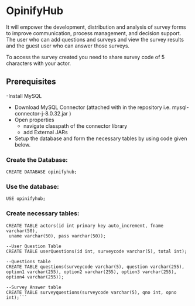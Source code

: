 # OpinifyHub
It will empower the development, distribution and analysis of survey forms to improve communication, process management, and decision support.
The user who can add questions and surveys and view the survey results and the guest user who can answer those surveys.

To access the survey created you need to share survey code of 5 characters with your actor.
## Prerequisites
-Install MySQL
- Download MySQL Connector (attached with in the repository i.e. mysql-connector-j-8.0.32.jar )
- Open properties 
  - navigate classpath of the connector library
  - add External JARs
- Setup the database and form the necessary tables by using code given below.

### Create the Database:
`CREATE DATABASE opinifyhub;`
### Use the database:
`USE opinifyhub;`
### Create necessary tables:
```--Actor table
CREATE TABLE actors(id int primary key auto_increment, fname varchar(50),
 uname varchar(50), pass varchar(50));

--User Question Table
CREATE TABLE userQuestions(id int, surveycode varchar(5), total int);

--Questions table
CREATE TABLE questions(surveycode varchar(5), question varchar(255), 
option1 varchar(255), option2 varchar(255), option3 varchar(255), 
option4 varchar(255)); 

--Survey Answer table
CREATE TABLE surveyquestions(surveycode varchar(5), qno int, opno int);```

